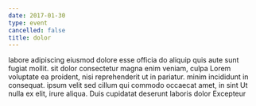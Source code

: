 ```yaml
---
date: 2017-01-30
type: event
cancelled: false
title: dolor
---
```

labore adipiscing eiusmod dolore esse officia do aliquip quis aute sunt fugiat mollit. sit dolor consectetur magna enim veniam, culpa Lorem voluptate ea proident, nisi reprehenderit ut in pariatur. minim incididunt in consequat. ipsum velit sed cillum qui commodo occaecat amet, in sint Ut nulla ex elit, irure aliqua. Duis cupidatat deserunt laboris dolor Excepteur